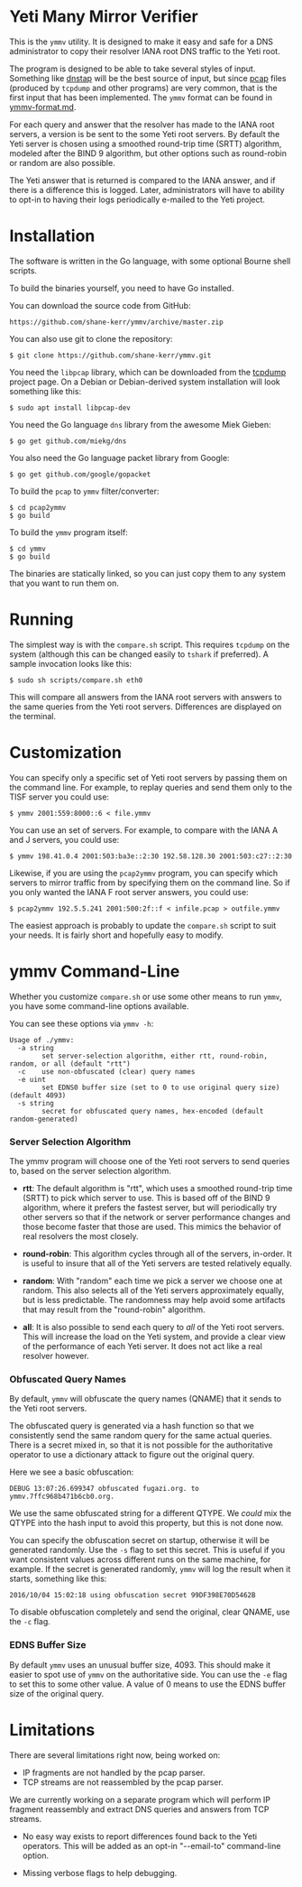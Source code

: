 Yeti Many Mirror Verifier
=========================

This is the `ymmv` utility. It is designed to make it easy and safe
for a DNS administrator to copy their resolver IANA root DNS traffic
to the Yeti root.

The program is designed to be able to take several styles of input.
Something like [dnstap](http://dnstap.info/) will be the best source
of input, but since
[pcap](https://wiki.wireshark.org/Development/LibpcapFileFormat)
files (produced by `tcpdump` and other programs) are very common, that
is the first input that has been implemented. The `ymmv` format can
be found in
[ymmv-format.md](https://github.com/shane-kerr/ymmv/blob/master/ymmv-format.md).

For each query and answer that the resolver has made to the IANA root
servers, a version is be sent to the some Yeti root servers. By
default the Yeti server is chosen using a smoothed round-trip time
(SRTT) algorithm, modeled after the BIND 9 algorithm, but other
options such as round-robin or random are also possible.

The Yeti answer that is returned is compared to the IANA answer, and
if there is a difference this is logged. Later, administrators will
have to ability to opt-in to having their logs periodically e-mailed
to the Yeti project.


Installation
============
The software is written in the Go language, with some optional Bourne
shell scripts.

To build the binaries yourself, you need to have Go installed.

You can download the source code from GitHub: 
 
    https://github.com/shane-kerr/ymmv/archive/master.zip

You can also use git to clone the repository:

    $ git clone https://github.com/shane-kerr/ymmv.git

You need the `libpcap` library, which can be downloaded from the
[tcpdump](http://www.tcpdump.org/) project page. On a Debian or
Debian-derived system installation will look something like this:

    $ sudo apt install libpcap-dev

You need the Go language `dns` library from the awesome Miek Gieben:

    $ go get github.com/miekg/dns

You also need the Go language packet library from Google:

    $ go get github.com/google/gopacket

To build the `pcap` to `ymmv` filter/converter:

    $ cd pcap2ymmv
    $ go build

To build the `ymmv` program itself:

    $ cd ymmv
    $ go build

The binaries are statically linked, so you can just copy them to any
system that you want to run them on.

Running
=======

The simplest way is with the `compare.sh` script. This requires
`tcpdump` on the system (although this can be changed easily to
`tshark` if preferred). A sample invocation looks like this:

    $ sudo sh scripts/compare.sh eth0

This will compare all answers from the IANA root servers with answers
to the same queries from the Yeti root servers. Differences are
displayed on the terminal.


Customization
=============
You can specify only a specific set of Yeti root servers by passing
them on the command line. For example, to replay queries and send them
only to the TISF server you could use:

    $ ymmv 2001:559:8000::6 < file.ymmv

You can use an set of servers. For example, to compare with the IANA A
and J servers, you could use:

    $ ymmv 198.41.0.4 2001:503:ba3e::2:30 192.58.128.30 2001:503:c27::2:30

Likewise, if you are using the `pcap2ymmv` program, you can specify
which servers to mirror traffic from by specifying them on the command
line. So if you only wanted the IANA F root server answers, you could
use:

    $ pcap2ymmv 192.5.5.241 2001:500:2f::f < infile.pcap > outfile.ymmv

The easiest approach is probably to update the `compare.sh` script to
suit your needs. It is fairly short and hopefully easy to modify.


ymmv Command-Line
=================
Whether you customize `compare.sh` or use some other means to run
`ymmv`, you have some command-line options available.

You can see these options via `ymmv -h`:

    Usage of ./ymmv:
      -a string
            set server-selection algorithm, either rtt, round-robin, random, or all (default "rtt")
      -c    use non-obfuscated (clear) query names
      -e uint
            set EDNS0 buffer size (set to 0 to use original query size) (default 4093)
      -s string
            secret for obfuscated query names, hex-encoded (default random-generated)

### Server Selection Algorithm

The ymmv program will choose one of the Yeti root servers to send
queries to, based on the server selection algorithm.

* **rtt**: The default algorithm is "rtt", which uses a smoothed
  round-trip time (SRTT) to pick which server to use. This is based
  off of the BIND 9 algorithm, where it prefers the fastest server,
  but will periodically try other servers so that if the network or
  server performance changes and those become faster that those are
  used. This mimics the behavior of real resolvers the most closely.

* **round-robin**: This algorithm cycles through all of the servers,
  in-order. It is useful to insure that all of the Yeti servers are
  tested relatively equally.

* **random**: With "random" each time we pick a server we choose one
  at random. This also selects all of the Yeti servers approximately
  equally, but is less predictable. The randomness may help avoid some
  artifacts that may result from the "round-robin" algorithm.

* **all**: It is also possible to send each query to _all_ of the Yeti
  root servers. This will increase the load on the Yeti system, and
  provide a clear view of the performance of each Yeti server. It does
  not act like a real resolver however.

### Obfuscated Query Names

By default, `ymmv` will obfuscate the query names (QNAME) that it
sends to the Yeti root servers.

The obfuscated query is generated via a hash function so that we
consistently send the same random query for the same actual queries.
There is a secret mixed in, so that it is not possible for the
authoritative operator to use a dictionary attack to figure out the
original query.

Here we see a basic obfuscation:

    DEBUG 13:07:26.699347 obfuscated fugazi.org. to ymmv.7ffc968b471b6cb0.org.

We use the same obfuscated string for a different QTYPE. We _could_
mix the QTYPE into the hash input to avoid this property, but this is
not done now.

You can specify the obfuscation secret on startup, otherwise it will
be generated randomly. Use the `-s` flag to set this secret. This is
useful if you want consistent values across different runs on the same
machine, for example. If the secret is generated randomly, `ymmv` will
log the result when it starts, something like this:

    2016/10/04 15:02:18 using obfuscation secret 99DF398E70D5462B

To disable obfuscation completely and send the original, clear QNAME,
use the `-c` flag.

### EDNS Buffer Size

By default `ymmv` uses an unusual buffer size, 4093. This should make
it easier to spot use of `ymmv` on the authoritative side. You can use
the `-e` flag to set this to some other value. A value of 0 means to
use the EDNS buffer size of the original query.

Limitations
===========
There are several limitations right now, being worked on:

* IP fragments are not handled by the pcap parser.
* TCP streams are not reassembled by the pcap parser.

We are currently working on a separate program which will perform IP
fragment reassembly and extract DNS queries and answers from TCP
streams.

* No easy way exists to report differences found back to the Yeti
  operators. This will be added as an opt-in "--email-to" command-line
  option.

* Missing verbose flags to help debugging.
